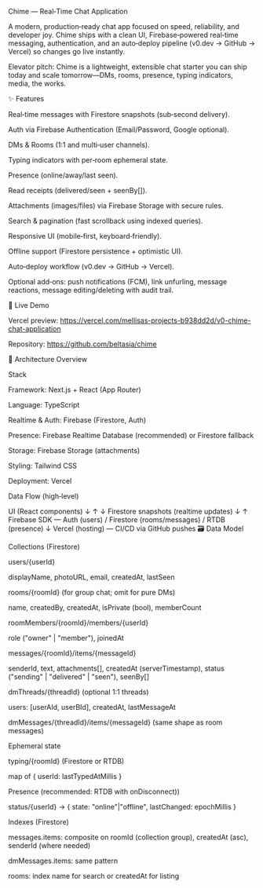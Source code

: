 Chime — Real‑Time Chat Application

A modern, production‑ready chat app focused on speed, reliability, and developer joy. Chime ships with a clean UI, Firebase‑powered real‑time messaging, authentication, and an auto‑deploy pipeline (v0.dev → GitHub → Vercel) so changes go live instantly.

Elevator pitch: Chime is a lightweight, extensible chat starter you can ship today and scale tomorrow—DMs, rooms, presence, typing indicators, media, the works.

✨ Features

Real‑time messages with Firestore snapshots (sub‑second delivery).

Auth via Firebase Authentication (Email/Password, Google optional).

DMs & Rooms (1:1 and multi‑user channels).

Typing indicators with per‑room ephemeral state.

Presence (online/away/last seen).

Read receipts (delivered/seen + seenBy[]).

Attachments (images/files) via Firebase Storage with secure rules.

Search & pagination (fast scrollback using indexed queries).

Responsive UI (mobile‑first, keyboard‑friendly).

Offline support (Firestore persistence + optimistic UI).

Auto‑deploy workflow (v0.dev → GitHub → Vercel).

Optional add‑ons: push notifications (FCM), link unfurling, message reactions, message editing/deleting with audit trail.

🔗 Live Demo

Vercel preview: https://vercel.com/mellisas-projects-b938dd2d/v0-chime-chat-application

Repository: https://github.com/beltasia/chime

🧱 Architecture Overview

Stack

Framework: Next.js + React (App Router)

Language: TypeScript

Realtime & Auth: Firebase (Firestore, Auth)

Presence: Firebase Realtime Database (recommended) or Firestore fallback

Storage: Firebase Storage (attachments)

Styling: Tailwind CSS

Deployment: Vercel

Data Flow (high‑level)

UI (React components)
   ↓              ↑
   ↓ Firestore snapshots (realtime updates)
   ↓              ↑
Firebase SDK  —  Auth (users) / Firestore (rooms/messages) / RTDB (presence)
   ↓
Vercel (hosting) — CI/CD via GitHub pushes
🗃️ Data Model

Collections (Firestore)

users/{userId}

displayName, photoURL, email, createdAt, lastSeen

rooms/{roomId} (for group chat; omit for pure DMs)

name, createdBy, createdAt, isPrivate (bool), memberCount

roomMembers/{roomId}/members/{userId}

role ("owner" | "member"), joinedAt

messages/{roomId}/items/{messageId}

senderId, text, attachments[], createdAt (serverTimestamp), status ("sending" | "delivered" | "seen"), seenBy[]

dmThreads/{threadId} (optional 1:1 threads)

users: [userAId, userBId], createdAt, lastMessageAt

dmMessages/{threadId}/items/{messageId} (same shape as room messages)

Ephemeral state

typing/{roomId} (Firestore or RTDB)

map of { userId: lastTypedAtMillis }

Presence (recommended: RTDB with onDisconnect))

status/{userId} → { state: "online"|"offline", lastChanged: epochMillis }

Indexes (Firestore)

messages.items: composite on roomId (collection group), createdAt (asc), senderId (where needed)

dmMessages.items: same pattern

rooms: index name for search or createdAt for listing
